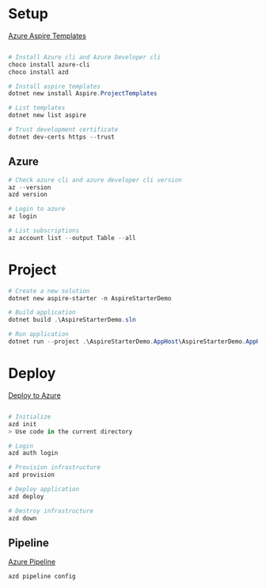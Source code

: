 # Setup

[Azure Aspire Templates](https://learn.microsoft.com/en-us/dotnet/aspire/fundamentals/aspire-sdk-templates)

```powershell

# Install Azure cli and Azure Developer cli
choco install azure-cli
choco install azd

# Install aspire templates
dotnet new install Aspire.ProjectTemplates

# List templates
dotnet new list aspire
```

```powershell
# Trust development certificate
dotnet dev-certs https --trust
```

## Azure

```powershell
# Check azure cli and azure developer cli version
az --version
azd version

# Login to azure
az login

# List subscriptions
az account list --output Table --all
```

# Project

```powershell
# Create a new solution
dotnet new aspire-starter -n AspireStarterDemo

# Build application
dotnet build .\AspireStarterDemo.sln

# Run application
dotnet run --project .\AspireStarterDemo.AppHost\AspireStarterDemo.AppHost.csproj
```

# Deploy

[Deploy to Azure](https://learn.microsoft.com/en-us/dotnet/aspire/deployment/azure/aca-deployment)

```powershell

# Initialize
azd init
> Use code in the current directory

# Login
azd auth login

# Provision infrastructure
azd provision

# Deploy application
azd deploy

# Destroy infrastructure
azd down

```

## Pipeline

[Azure Pipeline](https://github.com/Azure-Samples/azd-starter-bicep/blob/main/.azdo/pipelines/azure-dev.yml)

```powershell
azd pipeline config
```
